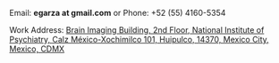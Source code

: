 Email: **egarza at gmail.com**	or Phone: +52 (55) 4160-5354

Work Address: [Brain Imaging Building, 2nd Floor, National Institute of Psychiatry, Calz México-Xochimilco 101, Huipulco, 14370, Mexico City, Mexico, CDMX](https://goo.gl/maps/2Qy6nTGp6kw) 